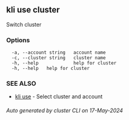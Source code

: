 ## kli use cluster

Switch cluster



### Options

```
  -a, --account string   account name
  -c, --cluster string   cluster name
  -h, --help             help for cluster
  -h, --help   help for cluster
```

### SEE ALSO

* [kli use](kli_use.md)  - Select cluster and account

###### Auto generated by cluster CLI on 17-May-2024
